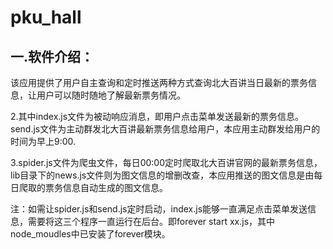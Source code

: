 # pku_hall
## 一.软件介绍：
  该应用提供了用户自主查询和定时推送两种方式查询北大百讲当日最新的票务信息，让用户可以随时随地了解最新票务情况。

2.其中index.js文件为被动响应消息，即用户点击菜单发送最新的票务信息。send.js文件为主动群发北大百讲最新票务信息给用户，本应用主动群发给用户的时间为早上9:00.

3.spider.js文件为爬虫文件，每日00:00定时爬取北大百讲官网的最新票务信息，lib目录下的news.js文件则为图文信息的增删改查，本应用推送的图文信息是由每日爬取的票务信息自动生成的图文信息。

注：如需让spider.js和send.js定时启动，index.js能够一直满足点击菜单发送信息，需要将这三个程序一直运行在后台。即forever start xx.js，其中node_moudles中已安装了forever模块。
